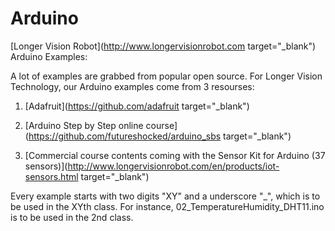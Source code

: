 # Arduino
[Longer Vision Robot](http://www.longervisionrobot.com  target="_blank") Arduino Examples:

A lot of examples are grabbed from popular open source. For Longer Vision Technology, our Arduino examples come from 3 resourses:

1) [Adafruit](https://github.com/adafruit  target="_blank")

2) [Arduino Step by Step online course](https://github.com/futureshocked/arduino_sbs  target="_blank")

3) [Commercial course contents coming with the Sensor Kit for Arduino (37 sensors)](http://www.longervisionrobot.com/en/products/iot-sensors.html  target="_blank")


Every example starts with two digits "XY" and a underscore "_", which is to be used in the XYth class.
For instance, 02_TemperatureHumidity_DHT11.ino is to be used in the 2nd class.


